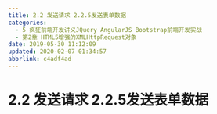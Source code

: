```yaml
---
title: 2.2 发送请求 2.2.5发送表单数据
categories: 
  - 5 疯狂前端开发讲义JQuery AngularJS Bootstrap前端开发实战
  - 第2章 HTML5增强的XMLHttpRequest对象
date: 2019-05-30 11:12:09
updated: 2020-02-07 01:34:57
abbrlink: c4adf4ad
---
```

# 2.2 发送请求 2.2.5发送表单数据 #
